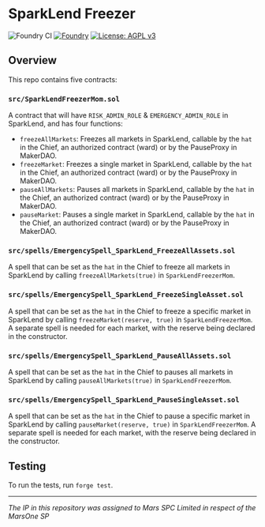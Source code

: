 # SparkLend Freezer

![Foundry CI](https://github.com/marsfoundation/sparklend-freezer/actions/workflows/ci.yml/badge.svg)
[![Foundry][foundry-badge]][foundry]
[![License: AGPL v3](https://img.shields.io/badge/License-AGPL%20v3-blue.svg)](https://github.com/marsfoundation/sparklend-freezer/blob/master/LICENSE)

[foundry]: https://getfoundry.sh/
[foundry-badge]: https://img.shields.io/badge/Built%20with-Foundry-FFDB1C.svg

## Overview

This repo contains five contracts:

### `src/SparkLendFreezerMom.sol`
A contract that will have `RISK_ADMIN_ROLE` & `EMERGENCY_ADMIN_ROLE` in SparkLend, and has four functions:
- `freezeAllMarkets`: Freezes all markets in SparkLend, callable by the `hat` in the Chief, an authorized contract (ward) or by the PauseProxy in MakerDAO.
- `freezeMarket`: Freezes a single market in SparkLend, callable by the `hat` in the Chief, an authorized contract (ward) or by the PauseProxy in MakerDAO.
- `pauseAllMarkets`: Pauses all markets in SparkLend, callable by the `hat` in the Chief, an authorized contract (ward) or by the PauseProxy in MakerDAO.
- `pauseMarket`: Pauses a single market in SparkLend, callable by the `hat` in the Chief, an authorized contract (ward) or by the PauseProxy in MakerDAO.

### `src/spells/EmergencySpell_SparkLend_FreezeAllAssets.sol`
A spell that can be set as the `hat` in the Chief to freeze all markets in SparkLend by calling `freezeAllMarkets(true)` in `SparkLendFreezerMom`.

### `src/spells/EmergencySpell_SparkLend_FreezeSingleAsset.sol`
A spell that can be set as the `hat` in the Chief to freeze a specific market in SparkLend by calling `freezeMarket(reserve, true)` in `SparkLendFreezerMom`. A separate spell is needed for each market, with the reserve being declared in the constructor.

### `src/spells/EmergencySpell_SparkLend_PauseAllAssets.sol`
A spell that can be set as the `hat` in the Chief to pauses all markets in SparkLend by calling `pauseAllMarkets(true)` in `SparkLendFreezerMom`.

### `src/spells/EmergencySpell_SparkLend_PauseSingleAsset.sol`
A spell that can be set as the `hat` in the Chief to pause a specific market in SparkLend by calling `pauseMarket(reserve, true)` in `SparkLendFreezerMom`. A separate spell is needed for each market, with the reserve being declared in the constructor.

## Testing
To run the tests, run `forge test`.

***
*The IP in this repository was assigned to Mars SPC Limited in respect of the MarsOne SP*
